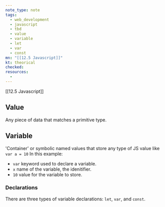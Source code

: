 ```yaml
---
note_type: note
tags:
  - web_development
  - javascript
  - tbd
  - value
  - variable
  - let
  - var
  - const
mn: "[[12.5 Javascript]]" 
kt: theorical
checked: 
resources:
  -
---
```

[[12.5 Javascript]]

## Value
Any piece of data that matches a primitive type. 
## Variable
'Container' or symbolic named values that store any type of JS value like `var a = 10` In this example:
- `var` keyword used to declare a variable.
- `x` name of the variable, the idenitifier. 
- `10` value for the variable to store. 
### Declarations
There are three types of variable declarations: `let`, `var`, and `const`. 


